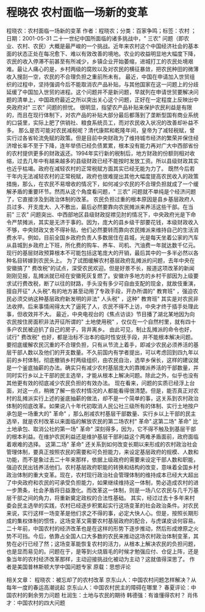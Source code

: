# 程晓农  农村面临一场新的变革

程晓农：农村面临一场新的变革
作者：程晓农；分类：百家争鸣；标签：农村 ；日期：2001-05-31
二十一世纪中国所面临的诸多挑战中，" 三农" 问题（即农业、农村、农民）大概是最严峻的一个挑战。近年来农村这个中国经济社会的基本面的状态正处在每况愈下、难以有效改善的境地。农业的收益明显地大幅度下降，农民的收入停滞不前甚至有所减少，乡镇企业开始萎缩，进城打工的农民处境艰难。最让人痛心的是，乡村两级的腐败以及对农民的横征暴敛，把农民种田的微薄收入搜刮一空，农民的不合理负担之重前所未有。
最近，中国在申请加入世贸组织的过程中，坚持强调今后不能取消农产品补贴，与其他国家在这一问题上的分歧延缓了中国加入世贸的进程。这个问题并不是新问题，早就列在申请世贸要解决问题的清单上，中国政府最近之所以突出关心这个问题，正好在一定程度上反映出中央政府对" 三农" 问题的担忧。
很明显，指望农产品补贴来保护农民利益是有限的，而且在现行体制下，对农产品的补贴大部分最后都落到了垄断型国有商业系统的口袋里，实际上肥了供销社、粮食系统员工，而对农民收入状况的改善却补益不多。
那么是否可能对农民减税呢？清代康熙和乾隆年间，皇帝为了减轻税赋，曾实行过各省轮流免赋的政策。但是目前中央财政为了维持城市经济的繁荣并保住经济增长率不至于下降，连年举债已经负债累累，根本没有能力再对广大中西部省份的农村提供更多的财政返还。1994年实行新的税制后，地方财政的份额则相对收缩，过去几年中有越来越多的县级财政已经不能按时发放工资。所以县级财政其实也近乎枯竭。政府在减轻农村的正常税赋方面其实已经无能为力了。
既然今后若干年内无法减轻农村的正常税赋，政府也很难提出其他大幅度提高农民收入的政策措施，那么，在农民不易增收的情况下，如何减少农民的不合理负担就成了一个缓解矛盾的重要环节。然而从这个角度看问题，" 三农" 问题就不单纯是个经济问题了，它直接涉及到政治体制的改革。
农民负担过重的根本原因是县乡基层政府人员过多、开支庞大、入不敷出，最后必然要靠向农民摊派来养活这些干部。在当前" 三农" 问题突出、中西部地区县级财政捉襟见肘的情况下，中央政府光是下命令严禁摊派，其实是无济于事的。因为，庞大的县乡级干部要花钱，本级财政收入不够，中央财政又舍不得补贴，他们必然要转而靠向农民摊派来维持自己的生活消费水平。例如，目前全国乡政府负责人多数居住在县城，光是每天坐着公家的汽车从县城到乡政府上下班，所化费的购车、养车、司机、汽油费一年就达数千亿元。现行的基层财政预算根本不可能包括这笔庞大的开销，最后其中的一多半必然以各种名目转嫁到农民头上。
为了试图缓解农村基层政府乱摊派的问题，去年中央在安徽搞了" 费改税"的试点，深受农民欢迎。但是好景不长，报道这项改革的新闻刚刚见报，乱摊派就已经在安徽死灰复燃了。安徽许多地方的乡村干部因为上级要求试行费改税，断了以往的财路，手头没有多少可自由支配的现金，就故伎重演，擅自开征" 人头税".有的地方甚至动用了专政手段，开办所谓的" 教育班" ，强迫农民必须交纳这种基层政府新发明的非法" 人头税" ，这种" 教育班" 其实是对农民非法收押。后来事情闹得太大了逼死了人，农民不得不上访，中央才终于插手处理此事，但收效并不大。
最近，中央电视台的《焦点访谈》节目播了湖北某地因为向农民按住房面积非法开征所谓的" 土地使用税" ，仅仅在一个自然村里，就有四十多户农民被迫扒了自己的房子，背井离乡。
由此可见，制止乱摊派的命令也好，试行" 费改税" 也好，都是治标不治本的临时性安抚手段，并不能根本解决问题。要彻底缓解农民沉重的不合理负担，只有从节流上着手，即减少农民必须养活的基层干部人数以及他们的开支数量。不久前国内有学者提出，可以考虑回到四九年以前的乡村体制，彻底撤销乡村两级组织，由农民自治，选举乡保长，这样的建议就是一个釜底抽薪的办法。确实只有减少农村基层庞大的靠摊派养活的干部数量，并同时实行乡以上干部的民主选举，才能从根本上解决问题。除此之外，似乎也没有其他更有效的彻底减少农民负担的有效办法。
现在看来，问题的实质已经浮上台面，对这一点，稍微了解一些农村情况的人都能看得很清楚。但是，能否真正对农村的乱摊派实行上述的釜底抽薪的做法，却不是一个简单的事，这关系到农村政治体制的彻底改革。如果说八十年代初取消人民公社三级所有的体制、实行土地按户承包是一场重大的" 革命" ，那么削减农村基层干部数量、实行乡以上干部的民主选举，就是农村改革以来面临的解放农民的第二场农村" 革命".这第二场" 革命" 比土地承包、取消公社的第一场" 革命" 深刻得多，因为，它不得不触及到基层干部的根本利益。在维护农民利益还是维护基层干部利益这个两难矛盾面前，政府面临着艰难的选择。
这第二场" 革命" 还关系到如何改变长期以来形成的农村政治社会管理体制，要真正按照农民的需要和可负担能力，来设定基层政府的规模、人数和功能，而不是象过去二十年来那样，依据上级政府的需要来设定干部人数和职能，强迫农民出钱养活他们。农村基层政府职能的转换和结构的改变，意味着全国乡村政治体制的重大变革。现在，农村现行政治社会管理体制的维持成本已经大大超出了中央政府和农民的可承受负担能力，如果继续维持这一体制，势必造成农村的进一步萧条，社会矛盾将日益激化。而改革这一体制，则是一场八亿农民与几千万基层干部之间的角力，将重新奠定政权的合法性基础。
其实，经过过去十多年来村委会民主选举的实践，农村已经逐步积累起实行这场变革的社会政治条件。对农民来说，实行这样一场变革是他们求之不得的事，必定大快人心。但是，按照长期形成的集权体制的惯性，这场变革又需要农村基层政府的配合，与虎谋皮谈何容易。二十年前，中国农村的经济改革也是在这样的形势下逐步推动，然后形成燎原之火势不可挡。今后，依靠占全国人口大多数的农民来推动这场农村政治体制变革，其势在必行已经了然；这场变革能恢复农村的活力，从根本上解决农民的负担问题，也是显而易见的。问题在于，是等到火烧眉毛的时候才勉强应付、仓促上阵，还是象当年的农村经济改革那样，主动迎接挑战化被动为主动？这就值得深思了。
作者是美国普林斯顿大学中国问题专家
原载：思想评论

相关文章：
程晓农：被忘却了的农村改革
京东山人：中国农村问题怎样解决？从每年一度的春运高潮说起
京东山人：中国农村民主的障碍在哪里？
春夏评论：中国农村的剩余劳力问题
杜润生：土地与农民的期待
韩德强：有谁懂得农村？
肖伟才：中国农村的四大问题